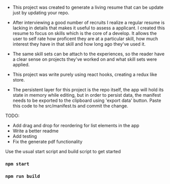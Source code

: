 - This project was created to generate a living resume that can be update just by updating your repo.

- After interviewing a good number of recruits I realize a regular resume is lacking in details that makes it useful to assess a applicant. I created this resume to focus on skills which is the core of a develop. It allows the user to self rate how proficent they are at a particular skill, how much interest they have in that skill and how long ago they've used it. 

- The same skill sets can be attach to the experiences, so the reader have a clear sense on projects they've worked on and what skill sets were applied.

- This project was write purely using react hooks, creating a redux like store.

- The persistent layer for this project is the repo itself, the app will hold its state in memory while editing, but in order to persist data, the manifest needs to be exported to the clipboard using 'export data' button. Paste this code to he src/manifest.ts and commit the change.

TODO:
- Add drag and drop for reordering for list elements in the app
- Write a better readme
- Add testing
- Fix the generate pdf functionality

Use the usual start script and build script to get started

### `npm start`

### `npm run build`
